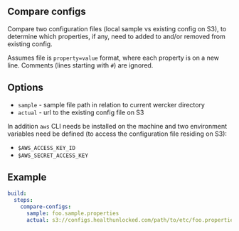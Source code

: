 Compare configs
---------------

Compare two configuration files (local sample vs existing config on S3), to determine which properties, if any, need to added to and/or removed from existing config.

Assumes file is `property=value` format, where each property is on a new line. Comments (lines starting with `#`) are ignored.

## Options

- `sample` - sample file path in relation to current wercker directory
- `actual` - url to the existing config file on S3

In addition `aws` CLI needs be installed on the machine and two environment variables need be defined (to access the configuration file residing on S3):

- `$AWS_ACCESS_KEY_ID`
- `$AWS_SECRET_ACCESS_KEY`

## Example

```yml
build:
  steps:
    compare-configs:
      sample: foo.sample.properties
      actual: s3://configs.healthunlocked.com/path/to/etc/foo.properties
```
